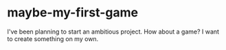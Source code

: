 # maybe-my-first-game
I've been planning to start an ambitious project. How about a game? I want to create something on my own.
